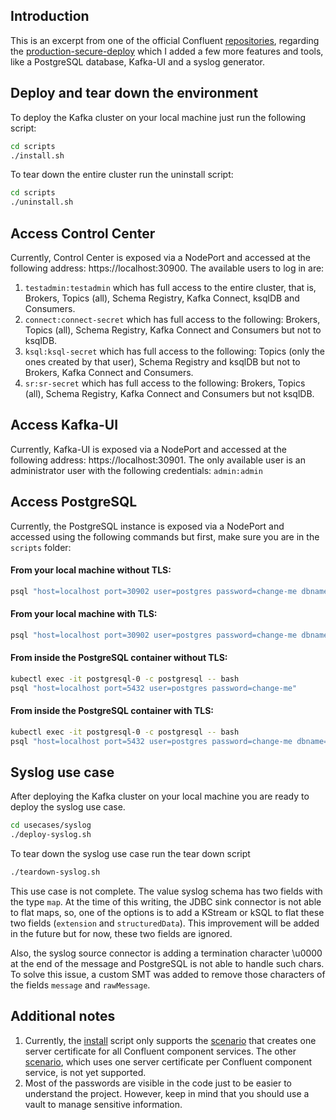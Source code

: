 ## Introduction
This is an excerpt from one of the official Confluent [repositories](https://github.com/confluentinc/confluent-kubernetes-examples), regarding the [production-secure-deploy](https://github.com/confluentinc/confluent-kubernetes-examples/tree/master/security/production-secure-deploy) which I added a few more features and tools, like a PostgreSQL database, Kafka-UI and a syslog generator.

## Deploy and tear down the environment
To deploy the Kafka cluster on your local machine just run the following script:
```sh
cd scripts
./install.sh  
 ```

 To tear down the entire cluster run the uninstall script:
```sh
cd scripts
./uninstall.sh 
 ```

## Access Control Center
Currently, Control Center is exposed via a NodePort and accessed at the following address: https://localhost:30900. The available users to log in are:
1. `testadmin:testadmin` which has full access to the entire cluster, that is, Brokers, Topics (all), Schema Registry, Kafka Connect, ksqlDB and Consumers.
2. `connect:connect-secret` which has full access to the following: Brokers, Topics (all), Schema Registry, Kafka Connect and Consumers but not to ksqlDB.
3. `ksql:ksql-secret` which has full access to the following: Topics (only the ones created by that user), Schema Registry and ksqlDB but not to Brokers, Kafka Connect and Consumers.
4. `sr:sr-secret` which has full access to the following: Brokers, Topics (all), Schema Registry, Kafka Connect and Consumers but not ksqlDB.

## Access Kafka-UI
Currently, Kafka-UI is exposed via a NodePort and accessed at the following address: https://localhost:30901. The only available user is an administrator user with the following credentials: `admin:admin`

## Access PostgreSQL
Currently, the PostgreSQL instance is exposed via a NodePort and accessed using the following commands but first, make sure you are in the `scripts` folder:

#### From your local machine without TLS:
```sh
psql "host=localhost port=30902 user=postgres password=change-me dbname=postgres"
```

#### From your local machine with TLS:
```sh
psql "host=localhost port=30902 user=postgres password=change-me dbname=postgres sslmode=verify-full sslrootcert=./../assets/certs/generated/ca.pem sslcert=./../assets/certs/generated/postgres.pem sslkey=./../assets/certs/generated/postgres-key.pem"
```

#### From inside the PostgreSQL container without TLS:
```sh
kubectl exec -it postgresql-0 -c postgresql -- bash
psql "host=localhost port=5432 user=postgres password=change-me"
```

#### From inside the PostgreSQL container with TLS:
```sh
kubectl exec -it postgresql-0 -c postgresql -- bash
psql "host=localhost port=5432 user=postgres password=change-me dbname=postgres sslmode=verify-full sslrootcert=/opt/bitnami/postgresql/certs/ca.pem sslcert=/opt/bitnami/postgresql/certs/cert.pem sslkey=/opt/bitnami/postgresql/certs/cert.key"
```

## Syslog use case
After deploying the Kafka cluster on your local machine you are ready to deploy the syslog use case.
```sh
cd usecases/syslog
./deploy-syslog.sh 
```

To tear down the syslog use case run the tear down script
```sh
./teardown-syslog.sh
```

This use case is not complete. The value syslog schema has two fields with the type `map`. At the time of this writing, the JDBC sink connector is not able to flat maps, so, one of the options is to add a KStream or kSQL to flat these two fields (`extension` and `structuredData`). This improvement will be added in the future but for now, these two fields are ignored.

Also, the syslog source connector is adding a termination character \u0000 at the end of the message and PostgreSQL is not able to handle such chars. To solve this issue, a custom SMT was added to remove those characters of the fields `message` and `rawMessage`.


## Additional notes
1. Currently, the [install](scripts/install.sh) script only supports the [scenario](assets/certs/single-cert/README.md) that creates one server certificate for all Confluent component services. The other [scenario](assets/certs/component-certs/README.md), which uses one server certificate per Confluent component service, is not yet supported.
2. Most of the passwords are visible in the code just to be easier to understand the project. However, keep in mind that you should use a vault to manage sensitive information.